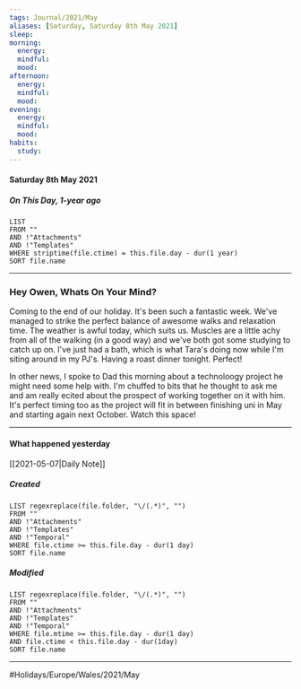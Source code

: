 ```yaml
---
tags: Journal/2021/May
aliases: [Saturday, Saturday 8th May 2021]
sleep: 
morning:
  energy: 
  mindful: 
  mood: 
afternoon:
  energy:
  mindful:
  mood:
evening:
  energy:
  mindful:
  mood:
habits:
  study:
---
```

#### Saturday 8th May 2021
 
##### On This Day, 1-year ago

```dataview
LIST
FROM ""
AND !"Attachments"
AND !"Templates"
WHERE striptime(file.ctime) = this.file.day - dur(1 year)
SORT file.name
```

---

### Hey Owen, Whats On Your Mind? 
Coming to the end of our holiday. It's been such a fantastic week. We've managed to strike the perfect balance of awesome walks and relaxation time. The weather is awful today, which suits us. Muscles are a little achy from all of the walking (in a good way) and we've both got some studying to catch up on. I've just had a bath, which is what Tara's doing now while I'm siting around in my PJ's. Having a roast dinner tonight. Perfect!

In other news, I spoke to Dad this morning about a technoloogy project he might need some help with. I'm chuffed to bits that he thought to ask me and am really ecited about the prospect of working together on it with him. It's perfect timing too as the project will fit in between finishing uni in May and starting again next October. Watch this space!

---
#### What happened yesterday

[[2021-05-07|Daily Note]]

##### Created

```dataview
LIST regexreplace(file.folder, "\/(.*)", "")
FROM ""
AND !"Attachments"
AND !"Templates"
AND !"Temporal"
WHERE file.ctime >= this.file.day - dur(1 day)
SORT file.name
```

##### Modified

```dataview
LIST regexreplace(file.folder, "\/(.*)", "")
FROM ""
AND !"Attachments"
AND !"Templates"
AND !"Temporal"
WHERE file.mtime >= this.file.day - dur(1 day)
AND file.ctime < this.file.day - dur(1day)
SORT file.name
```

---

#Holidays/Europe/Wales/2021/May 




 

